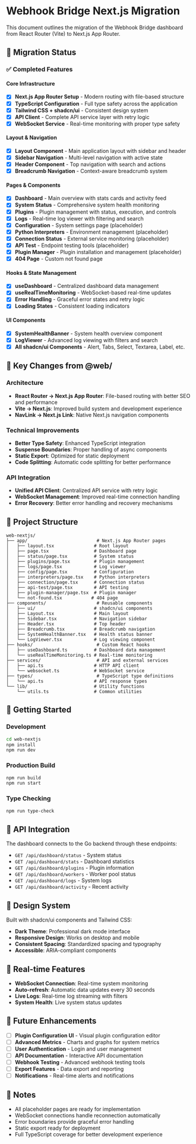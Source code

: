 # Webhook Bridge Next.js Migration

This document outlines the migration of the Webhook Bridge dashboard from React Router (Vite) to Next.js App Router.

## 🚀 Migration Status

### ✅ Completed Features

#### Core Infrastructure
- [x] **Next.js App Router Setup** - Modern routing with file-based structure
- [x] **TypeScript Configuration** - Full type safety across the application
- [x] **Tailwind CSS + shadcn/ui** - Consistent design system
- [x] **API Client** - Complete API service layer with retry logic
- [x] **WebSocket Service** - Real-time monitoring with proper type safety

#### Layout & Navigation
- [x] **Layout Component** - Main application layout with sidebar and header
- [x] **Sidebar Navigation** - Multi-level navigation with active state
- [x] **Header Component** - Top navigation with search and actions
- [x] **Breadcrumb Navigation** - Context-aware breadcrumb system

#### Pages & Components
- [x] **Dashboard** - Main overview with stats cards and activity feed
- [x] **System Status** - Comprehensive system health monitoring
- [x] **Plugins** - Plugin management with status, execution, and controls
- [x] **Logs** - Real-time log viewer with filtering and search
- [x] **Configuration** - System settings page (placeholder)
- [x] **Python Interpreters** - Environment management (placeholder)
- [x] **Connection Status** - External service monitoring (placeholder)
- [x] **API Test** - Endpoint testing tools (placeholder)
- [x] **Plugin Manager** - Plugin installation and management (placeholder)
- [x] **404 Page** - Custom not found page

#### Hooks & State Management
- [x] **useDashboard** - Centralized dashboard data management
- [x] **useRealTimeMonitoring** - WebSocket-based real-time updates
- [x] **Error Handling** - Graceful error states and retry logic
- [x] **Loading States** - Consistent loading indicators

#### UI Components
- [x] **SystemHealthBanner** - System health overview component
- [x] **LogViewer** - Advanced log viewing with filters and search
- [x] **All shadcn/ui Components** - Alert, Tabs, Select, Textarea, Label, etc.

## 🔄 Key Changes from @web/

### Architecture
- **React Router → Next.js App Router**: File-based routing with better SEO and performance
- **Vite → Next.js**: Improved build system and development experience
- **NavLink → Next.js Link**: Native Next.js navigation components

### Technical Improvements
- **Better Type Safety**: Enhanced TypeScript integration
- **Suspense Boundaries**: Proper handling of async components
- **Static Export**: Optimized for static deployment
- **Code Splitting**: Automatic code splitting for better performance

### API Integration
- **Unified API Client**: Centralized API service with retry logic
- **WebSocket Management**: Improved real-time connection handling
- **Error Recovery**: Better error handling and recovery mechanisms

## 📁 Project Structure

```
web-nextjs/
├── app/                          # Next.js App Router pages
│   ├── layout.tsx               # Root layout
│   ├── page.tsx                 # Dashboard page
│   ├── status/page.tsx          # System status
│   ├── plugins/page.tsx         # Plugin management
│   ├── logs/page.tsx            # Log viewer
│   ├── config/page.tsx          # Configuration
│   ├── interpreters/page.tsx    # Python interpreters
│   ├── connection/page.tsx      # Connection status
│   ├── api-test/page.tsx        # API testing
│   ├── plugin-manager/page.tsx  # Plugin manager
│   └── not-found.tsx           # 404 page
├── components/                   # Reusable components
│   ├── ui/                      # shadcn/ui components
│   ├── Layout.tsx               # Main layout
│   ├── Sidebar.tsx              # Navigation sidebar
│   ├── Header.tsx               # Top header
│   ├── Breadcrumb.tsx           # Breadcrumb navigation
│   ├── SystemHealthBanner.tsx   # Health status banner
│   └── LogViewer.tsx            # Log viewing component
├── hooks/                        # Custom React hooks
│   ├── useDashboard.ts          # Dashboard data management
│   └── useRealTimeMonitoring.ts # Real-time monitoring
├── services/                     # API and external services
│   ├── api.ts                   # HTTP API client
│   └── websocket.ts             # WebSocket service
├── types/                        # TypeScript type definitions
│   └── api.ts                   # API response types
└── lib/                         # Utility functions
    └── utils.ts                 # Common utilities
```

## 🚀 Getting Started

### Development
```bash
cd web-nextjs
npm install
npm run dev
```

### Production Build
```bash
npm run build
npm run start
```

### Type Checking
```bash
npm run type-check
```

## 🔗 API Integration

The dashboard connects to the Go backend through these endpoints:

- `GET /api/dashboard/status` - System status
- `GET /api/dashboard/stats` - Dashboard statistics  
- `GET /api/dashboard/plugins` - Plugin information
- `GET /api/dashboard/workers` - Worker pool status
- `GET /api/dashboard/logs` - System logs
- `GET /api/dashboard/activity` - Recent activity

## 🎨 Design System

Built with shadcn/ui components and Tailwind CSS:
- **Dark Theme**: Professional dark mode interface
- **Responsive Design**: Works on desktop and mobile
- **Consistent Spacing**: Standardized spacing and typography
- **Accessible**: ARIA-compliant components

## 🔄 Real-time Features

- **WebSocket Connection**: Real-time system monitoring
- **Auto-refresh**: Automatic data updates every 30 seconds
- **Live Logs**: Real-time log streaming with filters
- **System Health**: Live system status updates

## 🚧 Future Enhancements

- [ ] **Plugin Configuration UI** - Visual plugin configuration editor
- [ ] **Advanced Metrics** - Charts and graphs for system metrics
- [ ] **User Authentication** - Login and user management
- [ ] **API Documentation** - Interactive API documentation
- [ ] **Webhook Testing** - Advanced webhook testing tools
- [ ] **Export Features** - Data export and reporting
- [ ] **Notifications** - Real-time alerts and notifications

## 📝 Notes

- All placeholder pages are ready for implementation
- WebSocket connections handle reconnection automatically
- Error boundaries provide graceful error handling
- Static export ready for deployment
- Full TypeScript coverage for better development experience
